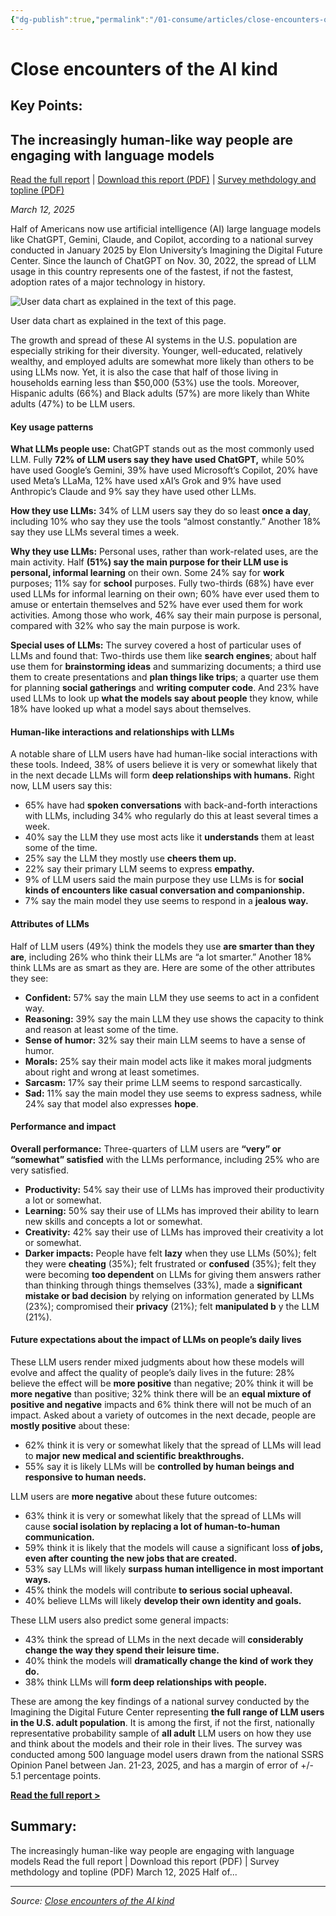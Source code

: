 ```yaml
---
{"dg-publish":true,"permalink":"/01-consume/articles/close-encounters-of-the-ai-kind/","title":"Close encounters of the AI kind"}
---
```



# Close encounters of the AI kind

## Key Points:
## The increasingly human-like way people are engaging with language models

[Read the full report](https://imaginingthedigitalfuture.org/reports-and-publications/close-encounters-of-the-ai-kind/close-encounters-of-the-ai-kind-main-report/) | [Download this report (PDF)](https://imaginingthedigitalfuture.org/wp-content/uploads/2025/03/ITDF-LLM-User-Report-3-12-25.pdf) | [Survey methdology and topline (PDF)](https://imaginingthedigitalfuture.org/wp-content/uploads/2025/03/ITDF-LLM-Report-topline-3-12-25.pdf)

*March 12, 2025*

Half of Americans now use artificial intelligence (AI) large language models like ChatGPT, Gemini, Claude, and Copilot, according to a national survey conducted in January 2025 by Elon University’s Imagining the Digital Future Center. Since the launch of ChatGPT on Nov. 30, 2022, the spread of LLM usage in this country represents one of the fastest, if not the fastest, adoption rates of a major technology in history.

![User data chart as explained in the text of this page.](https://imaginingthedigitalfuture.org/wp-content/uploads/2025/03/Slide1-640x1024.jpeg)

User data chart as explained in the text of this page.

The growth and spread of these AI systems in the U.S. population are especially striking for their diversity. Younger, well-educated, relatively wealthy, and employed adults are somewhat more likely than others to be using LLMs now. Yet, it is also the case that half of those living in households earning less than $50,000 (53%) use the tools. Moreover, Hispanic adults (66%) and Black adults (57%) are more likely than White adults (47%) to be LLM users.

#### Key usage patterns

**What LLMs people use:** ChatGPT stands out as the most commonly used LLM. Fully **72% of LLM users say they have used ChatGPT,** while 50% have used Google’s Gemini, 39% have used Microsoft’s Copilot, 20% have used Meta’s LLaMa, 12% have used xAI’s Grok and 9% have used Anthropic’s Claude and 9% say they have used other LLMs.

**How they use LLMs:** 34% of LLM users say they do so least **once a day**, including 10% who say they use the tools “almost constantly.” Another 18% say they use LLMs several times a week.

**Why they use LLMs:** Personal uses, rather than work-related uses, are the main activity. Half **(51%) say the main purpose for their LLM use is personal, informal learning** on their own. Some 24% say for **work** purposes; 11% say for **school** purposes. Fully two-thirds (68%) have ever used LLMs for informal learning on their own; 60% have ever used them to amuse or entertain themselves and 52% have ever used them for work activities. Among those who work, 46% say their main purpose is personal, compared with 32% who say the main purpose is work.

**Special uses of LLMs:** The survey covered a host of particular uses of LLMs and found that: Two-thirds use them like **search engines**; about half use them for **brainstorming ideas** and summarizing documents; a third use them to create presentations and **plan things like trips**; a quarter use them for planning **social gatherings** and **writing computer code**. And 23% have used LLMs to look up **what the models say about people** they know, while 18% have looked up what a model says about themselves.

#### Human-like interactions and relationships with LLMs

A notable share of LLM users have had human-like social interactions with these tools. Indeed, 38% of users believe it is very or somewhat likely that in the next decade LLMs will form **deep relationships with humans.** Right now, LLM users say this:

- 65% have had **spoken conversations** with back-and-forth interactions with LLMs, including 34% who regularly do this at least several times a week.
- 40% say the LLM they use most acts like it **understands** them at least some of the time.
- 25% say the LLM they mostly use **cheers them up.**
- 22% say their primary LLM seems to express **empathy.**
- 9% of LLM users said the main purpose they use LLMs is for **social kinds of encounters like casual conversation and companionship.**
- 7% say the main model they use seems to respond in a **jealous way.**

#### Attributes of LLMs

Half of LLM users (49%) think the models they use **are smarter than they are**, including 26% who think their LLMs are “a lot smarter.” Another 18% think LLMs are as smart as they are. Here are some of the other attributes they see:

- **Confident:** 57% say the main LLM they use seems to act in a confident way.
- **Reasoning:** 39% say the main LLM they use shows the capacity to think and reason at least some of the time.
- **Sense of humor:** 32% say their main LLM seems to have a sense of humor.
- **Morals:** 25% say their main model acts like it makes moral judgments about right and wrong at least sometimes.
- **Sarcasm:** 17% say their prime LLM seems to respond sarcastically.
- **Sad:** 11% say the main model they use seems to express sadness, while 24% say that model also expresses **hope**.

#### Performance and impact

**Overall performance:** Three-quarters of LLM users are **“very” or “somewhat” satisfied** with the LLMs performance, including 25% who are very satisfied.

- **Productivity:** 54% say their use of LLMs has improved their productivity a lot or somewhat.
- **Learning:** 50% say their use of LLMs has improved their ability to learn new skills and concepts a lot or somewhat.
- **Creativity:** 42% say their use of LLMs has improved their creativity a lot or somewhat.
- **Darker impacts:** People have felt **lazy** when they use LLMs (50%); felt they were **cheating** (35%); felt frustrated or **confused** (35%); felt they were becoming **too dependent** on LLMs for giving them answers rather than thinking through things themselves (33%), made a **significant mistake or bad decision** by relying on information generated by LLMs (23%); compromised their **privacy** (21%); felt **manipulated b** y the LLM (21%).

#### Future expectations about the impact of LLMs on people’s daily lives

These LLM users render mixed judgments about how these models will evolve and affect the quality of people’s daily lives in the future: 28% believe the effect will be **more positive** than negative; 20% think it will be **more negative** than positive; 32% think there will be an **equal mixture of positive and negative** impacts and 6% think there will not be much of an impact. Asked about a variety of outcomes in the next decade, people are **mostly positive** about these:

- 62% think it is very or somewhat likely that the spread of LLMs will lead to **major new medical and scientific breakthroughs.**
- 55% say it is likely LLMs will be **controlled by human beings and responsive to human needs.**

LLM users are **more negative** about these future outcomes:

- 63% think it is very or somewhat likely that the spread of LLMs will cause **social isolation by replacing a lot of human-to-human communication.**
- 59% think it is likely that the models will cause a significant loss **of jobs, even after counting the new jobs that are created.**
- 53% say LLMs will likely **surpass human intelligence in most important ways.**
- 45% think the models will contribute **to serious social upheaval.**
- 40% believe LLMs will likely **develop their own identity and goals.**

These LLM users also predict some general impacts:

- 43% think the spread of LLMs in the next decade will **considerably change the way they spend their leisure time.**
- 40% think the models will **dramatically change the kind of work they do.**
- 38% think LLMs will **form deep relationships with people.**

These are among the key findings of a national survey conducted by the Imagining the Digital Future Center representing **the full range of LLM users in the U.S. adult population**. It is among the first, if not the first, nationally representative probability sample of **all adult** LLM users on how they use and think about the models and their role in their lives. The survey was conducted among 500 language model users drawn from the national SSRS Opinion Panel between Jan. 21-23, 2025, and has a margin of error of +/- 5.1 percentage points.

[**Read the full report >**](https://imaginingthedigitalfuture.org/reports-and-publications/close-encounters-of-the-ai-kind/close-encounters-of-the-ai-kind-main-report/)

## Summary:
The increasingly human-like way people are engaging with language models Read the full report | Download this report (PDF) | Survey methdology and topline (PDF) March 12, 2025 Half of...

---

*Source: [Close encounters of the AI kind](https://imaginingthedigitalfuture.org/reports-and-publications/close-encounters-of-the-ai-kind/)*
